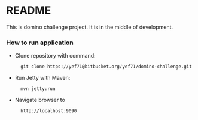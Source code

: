 # README #

This is domino challenge project. It is in the middle of development.

### How to run application ###

* Clone repository with command:

        git clone https://yef71@bitbucket.org/yef71/domino-challenge.git

* Run Jetty with Maven:

        mvn jetty:run

* Navigate browser to

        http://localhost:9090